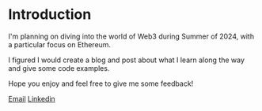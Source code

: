 # Introduction

I'm planning on diving into the world of Web3 during Summer of 2024, with a particular focus on Ethereum.

I figured I would create a blog and post about what I learn along the way and give some code examples.

Hope you enjoy and feel free to give me some feedback!

[Email](mailto:m.lettry1@gmail.com) [Linkedin](https://www.linkedin.com/in/martin-lettry/)




